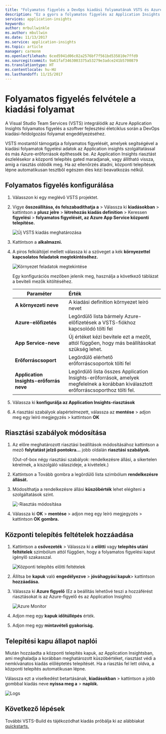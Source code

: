 ```yaml
---
title: "Folyamatos figyelés a DevOps kiadási folyamatának VSTS és Azure Application Insights |} Microsoft Docs"
description: "Ez a gyors a folyamatos figyelés az Application Insights beállítása"
services: application-insights
keywords: 
author: mrbullwinkle
ms.author: mbullwin
ms.date: 11/13/2017
ms.service: application-insights
ms.topic: article
manager: carmonm
ms.openlocfilehash: 6ced5941d06c02a2576bf7f561bd535810e7ffd9
ms.sourcegitcommit: 9a61faf3463003375a53279e3adce241b5700879
ms.translationtype: HT
ms.contentlocale: hu-HU
ms.lasthandoff: 11/15/2017
---
```

# <a name="add-continuous-monitoring-to-your-release-pipeline"></a>Folyamatos figyelés felvétele a kiadási folyamat

A Visual Studio Team Services (VSTS) integrálódik az Azure Application Insights folyamatos figyelés a szoftver fejlesztési életciklus során a DevOps kiadási-feldolgozási folyamat engedélyezéséhez. 

VSTS mostantól támogatja a folyamatos figyelését, amelyek segítségével a kiadási folyamatok figyelési adatok az Application insights szolgáltatással és más Azure-erőforrások építhessék be. Az Application Insights riasztást észlelésekor a központi telepítés gated maradjanak, vagy állítható vissza, amíg a riasztás oldódik meg. Ha az ellenőrzés átadni, központi telepítések lépne automatikusan tesztből egészen éles kézi beavatkozás nélkül. 

## <a name="configure-continuous-monitoring"></a>Folyamatos figyelés konfigurálása

1. Válasszon ki egy meglévő VSTS projektet.

2. Vigye **összeállítása, és felszabadíthatja a** > Válassza ki **kiadásokban** > kattintson a **plusz jelre** > **létrehozás kiadás definition** > Keressen **figyelési** > **folyamatos figyelését, az Azure App Service központi telepítése.**

   ![Új VSTS kiadás meghatározása](.\media\app-insights-continuous-monitoring\001.png)

3. Kattintson a **alkalmazni.**

4. A piros felkiáltójel mellett válassza ki a szöveget a kék **környezettel kapcsolatos feladatok megtekintéséhez.**

   ![Környezet feladatok megtekintése](.\media\app-insights-continuous-monitoring\002.png)

   Egy konfigurációs mezőben jelenik meg, használja a következő táblázat a beviteli mezők kitöltéséhez.

    | Paraméter        | Érték |
   | ------------- |:-----|
   | **A környezeti neve**      | A kiadási definition környezet leíró nevet |
   | **Azure-előfizetés** | Legördülő lista bármely Azure-előfizetések a VSTS-fiókhoz kapcsolódó tölti fel|
   | **App Service-neve** | Új értéket kézi bevitele ezt a mezőt, attól függően, hogy más beállításokat szükség lehet. |
   | **Erőforráscsoport**    | Legördülő elérhető erőforráscsoportok tölti fel |
   | **Application Insights-erőforrás neve** | Legördülő lista összes Application Insights-erőforrások, amelyek megfelelnek a korábban kiválasztott erőforráscsoporthoz tölti fel.

5. Válassza ki **konfigurálja az Application Insights-riasztások**

6. A riasztási szabályok alapértelmezett, válassza az **mentése** > adjon meg egy leíró megjegyzés > kattintson **OK**

## <a name="modify-alert-rules"></a>Riasztási szabályok módosítása

1. Az előre meghatározott riasztási beállítások módosításához kattintson a mező **folytatást jelző pontokra...**  jobb oldalán **riasztási szabályok.**

   (Out-of-box négy riasztási szabályok: rendelkezésre állási, a sikertelen kérelmek, a kiszolgáló válaszideje, a kivételek.)

2. Kattintson a Tovább gombra a legördülő lista szimbólum **rendelkezésre állását.**

3. Módosíthatja a rendelkezésre állási **küszöbérték** lehet elégíteni a szolgáltatások szint.

   ![-Riasztás módosítása](.\media\app-insights-continuous-monitoring\003.png)

4. Válassza ki **OK** > **mentése** > adjon meg egy leíró megjegyzés > kattintson **OK gombra.**

## <a name="add-deployment-conditions"></a>Központi telepítés feltételek hozzáadása

1. Kattintson a **csővezeték** > Válassza ki a **előtti** vagy **telepítés utáni feltételek** szimbólum attól függően, hogy a folyamatos figyelési kaput igénylő szakasszal.

   ![Központi telepítés előtti feltételek](.\media\app-insights-continuous-monitoring\004.png)

2. Állítsa be **kapuk** való **engedélyezve** > **jóváhagyási kapuk**> kattintson **hozzáadása.**

3. Válassza ki **Azure figyelő** (Ez a beállítás lehetővé teszi a hozzáférést riasztásokat is az Azure-figyelő és az Application Insights)

    ![Azure Monitor](.\media\app-insights-continuous-monitoring\005.png)

4. Adjon meg egy **kapuk időtúllépés** érték.

5. Adjon meg egy **mintavételi gyakoriság.**

## <a name="deployment-gate-status-logs"></a>Telepítési kapu állapot naplói

Miután hozzáadta a központi telepítés kapuk, az Application Insightsban, ami meghaladja a korábban meghatározott küszöbértéket, riasztást védi a nemkívánatos kiadás előléptetés telepítését. Ha a riasztás fel lett oldva, a központi telepítés automatikusan lépne.

Válassza ezt a viselkedést betartásának, **kiadásokban** > kattintson a jobb gombbal kiadás neve **nyissa meg a** > **naplók.**

![Logs](.\media\app-insights-continuous-monitoring\006.png)

## <a name="next-steps"></a>Következő lépések

További VSTS-Build és tájékozódhat kiadás próbálja ki az alábbiakat [quickstarts.](https://docs.microsoft.com/en-us/vsts/build-release/)
